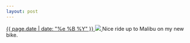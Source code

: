 ```yaml
---
layout: post
---
```


<p>
  <a href="/287">
    <time>{{ page.date | date: "%e %B %Y" }}</time>
    <img src="https://s3.amazonaws.com/life.aaronjgreenberg.com/287.jpg">
  </a>
  Nice ride up to Malibu on my new bike.
</p>
